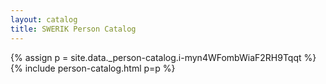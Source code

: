 ```yaml
---
layout: catalog
title: SWERIK Person Catalog
---
```

{% assign p = site.data._person-catalog.i-myn4WFombWiaF2RH9Tqqt %}
{% include person-catalog.html p=p %}

